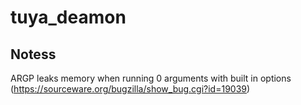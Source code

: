 # tuya_deamon
## Notess
ARGP leaks memory when running 0 arguments with built in options
(https://sourceware.org/bugzilla/show_bug.cgi?id=19039)
